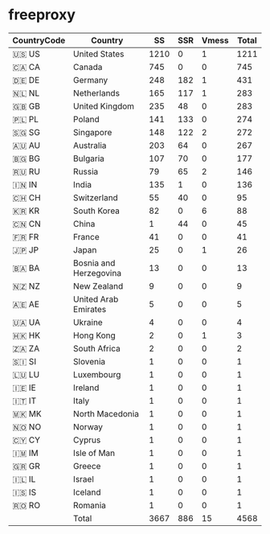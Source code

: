 # freeproxy

|CountryCode|Country|SS|SSR|Vmess|Total|
|  ----  | ----  |  ----  | ----  |  ----  | ----  |
|🇺🇸 US|United States|1210|0|1|1211|
|🇨🇦 CA|Canada|745|0|0|745|
|🇩🇪 DE|Germany|248|182|1|431|
|🇳🇱 NL|Netherlands|165|117|1|283|
|🇬🇧 GB|United Kingdom|235|48|0|283|
|🇵🇱 PL|Poland|141|133|0|274|
|🇸🇬 SG|Singapore|148|122|2|272|
|🇦🇺 AU|Australia|203|64|0|267|
|🇧🇬 BG|Bulgaria|107|70|0|177|
|🇷🇺 RU|Russia|79|65|2|146|
|🇮🇳 IN|India|135|1|0|136|
|🇨🇭 CH|Switzerland|55|40|0|95|
|🇰🇷 KR|South Korea|82|0|6|88|
|🇨🇳 CN|China|1|44|0|45|
|🇫🇷 FR|France|41|0|0|41|
|🇯🇵 JP|Japan|25|0|1|26|
|🇧🇦 BA|Bosnia and Herzegovina|13|0|0|13|
|🇳🇿 NZ|New Zealand|9|0|0|9|
|🇦🇪 AE|United Arab Emirates|5|0|0|5|
|🇺🇦 UA|Ukraine|4|0|0|4|
|🇭🇰 HK|Hong Kong|2|0|1|3|
|🇿🇦 ZA|South Africa|2|0|0|2|
|🇸🇮 SI|Slovenia|1|0|0|1|
|🇱🇺 LU|Luxembourg|1|0|0|1|
|🇮🇪 IE|Ireland|1|0|0|1|
|🇮🇹 IT|Italy|1|0|0|1|
|🇲🇰 MK|North Macedonia|1|0|0|1|
|🇳🇴 NO|Norway|1|0|0|1|
|🇨🇾 CY|Cyprus|1|0|0|1|
|🇮🇲 IM|Isle of Man|1|0|0|1|
|🇬🇷 GR|Greece|1|0|0|1|
|🇮🇱 IL|Israel|1|0|0|1|
|🇮🇸 IS|Iceland|1|0|0|1|
|🇷🇴 RO|Romania|1|0|0|1|
||Total|3667|886|15|4568|
